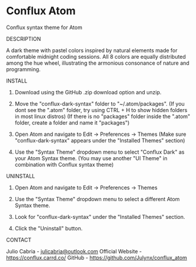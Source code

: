 # Conflux Atom

Conflux syntax theme for Atom

DESCRIPTION

A dark theme with pastel colors inspired by natural elements made for comfortable midnight coding sessions.
All 8 colors are equally distributed among the hue wheel, illustrating the armonious consonance of nature and programming.

INSTALL

1. Download using the GitHub .zip download option and unzip.

2. Move the "conflux-dark-syntax" folder to "~/.atom/packages".
   (If you dont see the ".atom" folder, try using CTRL + H to show hidden folders in most linux distros)
   (If there is no "packages" folder inside the ".atom" folder, create a folder and name it "packages")
  
3. Open Atom and navigate to Edit -> Preferences -> Themes
   (Make sure "conflux-dark-syntax" appears under the "Installed Themes" section)
  
4. Use the "Syntax Theme" dropdown menu to select "Conflux Dark" as your Atom Syntax theme.
   (You may use another "UI Theme" in combination with Conflux syntax theme)
  
UNINSTALL

1. Open Atom and navigate to Edit -> Preferences -> Themes

2. Use the "Syntax Theme" dropdown menu to select a different Atom Syntax theme.

3. Look for "conflux-dark-syntax" under the "Installed Themes" section.

4. Click the "Uninstall" button.

CONTACT

Julio Cabria - julicabria@outlook.com Official Website - https://conflux.carrd.co/ GitHub - https://github.com/Julynx/conflux_atom
